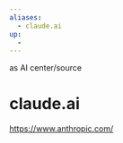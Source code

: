 ```yaml
---
aliases:
  - claude.ai 
up:
  - 
---
```


as AI center/source
# claude.ai
https://www.anthropic.com/

